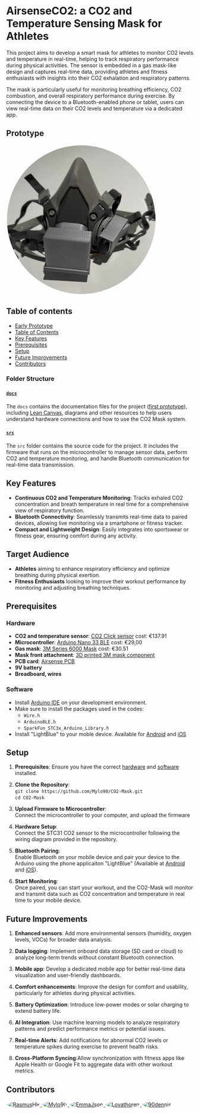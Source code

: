 # AirsenseCO2: a CO2 and Temperature Sensing Mask for Athletes

This project aims to develop a smart mask for athletes to monitor CO2 levels and temperature in real-time, helping to track respiratory performance during physical activities. The sensor is embedded in a gas mask-like design and captures real-time data, providing athletes and fitness enthusiasts with insights into their CO2 exhalation and respiratory patterns.

The mask is particularly useful for monitoring breathing efficiency, CO2 combustion, and overall respiratory performance during exercise. By connecting the device to a Bluetooth-enabled phone or tablet, users can view real-time data on their CO2 levels and temperature via a dedicated app.

## Prototype
  <a href="https://github.com/Mylo90/AirSenseCO2/blob/main/docs/prototypeV2/" target="_blank">
    <img src="https://github.com/Mylo90/AirSenseCO2/blob/main/docs/prototypeV2/Prototypev2.png" alt="Earlyprototype" style="border-radius: 50%; width: 400px; height: 400px; object-fit: cover; border: 2px solid white;">
</a>


## Table of contents 
- [Early Prototype](https://github.com/Mylo90/CO2-Mask/tree/main?tab=readme-ov-file#early-prototype)
- [Table of Contents](https://github.com/Mylo90/CO2-Mask/tree/main?tab=readme-ov-file#Table-of-contents)
- [Key Features](https://github.com/Mylo90/CO2-Mask/tree/main?tab=readme-ov-file#key-features)
- [Prerequisites](https://github.com/Mylo90/CO2-Mask/tree/main?tab=readme-ov-file#prerequisites)
- [Setup](https://github.com/Mylo90/CO2-Mask/tree/main?tab=readme-ov-file#setup)
- [Future Improvements](https://github.com/Mylo90/CO2-Mask/tree/main?tab=readme-ov-file#future-improvements)
- [Contributors](https://github.com/Mylo90/CO2-Mask/tree/main?tab=readme-ov-file#contributors)

### Folder Structure
#### [`docs`](https://github.com/Mylo90/CO2-Mask/tree/main/docs)
The `docs` contains the documentation files for the project ([first prototype](https://github.com/Mylo90/CO2-Mask/tree/main/docs/earlyPrototype)), including [Lean Canvas](https://github.com/Mylo90/CO2-Mask/blob/main/docs/leancanvas.pdf), diagrams and other resources to help users understand hardware connections and how to use the CO2 Mask system.

#### [`src`](https://github.com/Mylo90/CO2-Mask/tree/main/src)
The `src` folder contains the source code for the project. It includes the firmware that runs on the microcontroller to manage sensor data, perform CO2 and temperature monitoring, and handle Bluetooth communication for real-time data transmission.

## Key Features
- **Continuous CO2 and Temperature Monitoring**: Tracks exhaled CO2 concentration and breath temperature in real time for a comprehensive view of respiratory function.
- **Bluetooth Connectivity**: Seamlessly transmits real-time data to paired devices, allowing live monitoring via a smartphone or fitness tracker.
- **Compact and Lightweight Design**: Easily integrates into sportswear or fitness gear, ensuring comfort during any activity.

## Target Audience
- **Athletes** aiming to enhance respiratory efficiency and optimize breathing during physical exertion.
- **Fitness Enthusiasts** looking to improve their workout performance by monitoring and adjusting breathing techniques.

## Prerequisites
### Hardware
- **CO2 and temperature sensor**: [CO2 Click sensor](https://www.mikroe.com/co2-click)    cost: €137.91  <br />
- **Microcontroller**: [Arduino Nano 33 BLE](https://store.arduino.cc/en-se/products/nano-33-ble-rev2)   cost: €29,00  <br />
- **Gas mask**: [3M Series 6000 Mask](https://www.tradeinn.com/waveinn/en/3m-series-6000-mask/138958956/p?utm_source=google_products&utm_medium=merchant&id_producte=16274255&country=se)   cost: €30.51 <br />
- **Mask front attachment**: [3D printed 3M mask component](https://www.thingiverse.com/thing:4492721) <br />
- **PCB card**: [Airsense PCB](https://github.com/Mylo90/CO2-Mask/blob/main/docs/earlyPrototype/pcb)   <br />
- **9V battery** <br />
- **Breadboard, wires**

### Software
- Install [Arduino IDE](https://www.arduino.cc/en/software) on your development environment.
- Make sure to install the packages used in the codes:<br />
	- `Wire.h` <br />
  	- `ArduinoBLE.h` <br />
 	- `SparkFun_STC3x_Arduino_Library.h` <br />
- Install "LightBlue" to your moble device. Available for [Android](https://play.google.com/store/apps/details?id=com.punchthrough.lightblueexplorer&hl=en_US&pli=1) and [iOS](https://apps.apple.com/se/app/lightblue/id557428110)

## Setup <br />
1. **Prerequisites**: Ensure you have the correct [hardware](https://github.com/Mylo90/CO2-Mask/tree/main?tab=readme-ov-file#hardware) and [software](https://github.com/Mylo90/CO2-Mask/tree/main?tab=readme-ov-file#software) installed. 
   
2. **Clone the Repository**: <br />
   `git clone https://github.com/Mylo90/CO2-Mask.git`<br />
   `cd CO2-Mask`
3. **Upload Firmware to Microcontroller**: <br /> Connect the microcontroller to your computer, and upload the firmware

4. **Hardware Setup**: <br /> Connect the STC31 CO2 sensor to the microcontroller following the wiring diagram provided in the repository.

5. **Bluetooth Pairing**: <br /> Enable Bluetooth on your mobile device and pair your device to the Arduino using the phone applicaiton "LightBlue" (Available at [Android](https://play.google.com/store/apps/details?id=com.punchthrough.lightblueexplorer&hl=en_US&pli=1) and [iOS](https://apps.apple.com/se/app/lightblue/id557428110)).

6. **Start Monitoring**: <br /> Once paired, you can start your workout, and the CO2-Mask will monitor and transmit data such as CO2 concentration and temperature in real time to your mobile device.

## Future Improvements

1.	**Enhanced sensors**: Add more environmental sensors (humidity, oxygen levels, VOCs) for broader data analysis.

2.	**Data logging**: Implement onboard data storage (SD card or cloud) to analyze long-term trends without constant Bluetooth connection.

3.	**Mobile app**: Develop a dedicated mobile app for better real-time data visualization and user-friendly dashboards.

4.	**Comfort enhancements**: Improve the design for comfort and usability, particularly for athletes during physical activities.

5.	**Battery Optimization**: Introduce low-power modes or solar charging to extend battery life.

6.	**AI Integration**: Use machine learning models to analyze respiratory patterns and predict performance metrics or potential issues.
	
7.	**Real-time Alerts**: Add notifications for abnormal CO2 levels or temperature spikes during exercise to prevent health risks.
	
8.	**Cross-Platform Syncing**:Allow synchronization with fitness apps like Apple Health or Google Fit to aggregate data with other workout metrics.

## Contributors
<p align="left">
  <a href="https://github.com/RasmusHR" target="_blank">
    <img src="https://github.com/RasmusHR.png" alt="RasmusHR" style="border-radius: 50%; width: 40px; height: 40px; object-fit: cover; border: 2px solid white;">
  </a>
  <a href="https://github.com/Mylo90" target="_blank">
    <img src="https://github.com/Mylo90.png" alt="Mylo90" style="border-radius: 50%; width: 40px; height: 40px; object-fit: cover; border: 2px solid white;">
  </a>
  <a href="https://github.com/EmmaJson" target="_blank">
    <img src="https://github.com/EmmaJson.png" alt="EmmaJson" style="border-radius: 50%; width: 40px; height: 40px; object-fit: cover; border: 2px solid white;">
  </a>
  <a href="https://github.com/Lovathoren" target="_blank">
    <img src="https://github.com/Lovathoren.png" alt="Lovathoren" style="border-radius: 50%; width: 40px; height: 40px; object-fit: cover; border: 2px solid white;">
  </a>
 <a href="https://github.com/90dennis" target="_blank">
    <img src="https://github.com/90dennis.png" alt="90dennis" style="border-radius: 50%; width: 40px; height: 40px; object-fit: cover; border: 2px solid white;">
  </a>
</p>






